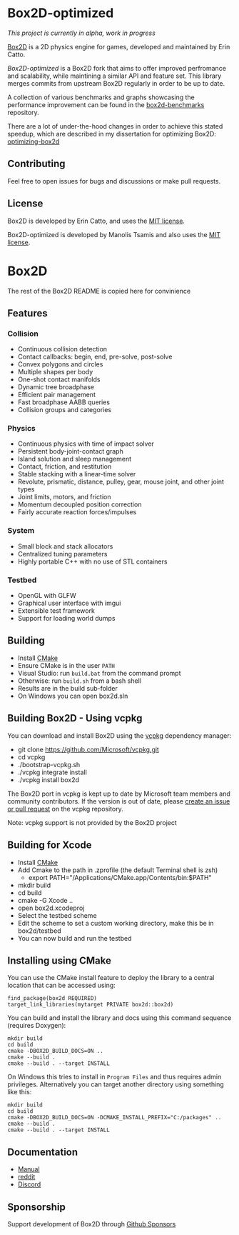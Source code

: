 # Box2D-optimized 

*This project is currently in alpha, work in progress*

[Box2D](https://github.com/erincatto/box2d) is a 2D physics engine for games, developed and maintained by Erin Catto.

*Box2D-optimized* is a Box2D fork that aims to offer improved perfromance and scalability, while maintining a similar API and feature set.
This library merges commits from upstream Box2D regularly in order to be up to date.

A collection of various benchmarks and graphs showcasing the performance improvement can be found in the [box2d-benchmarks](https://github.com/mtsamis/box2d-benchmarks#results) repository.

There are a lot of under-the-hood changes in order to achieve this stated speedup, which are described in my dissertation for optimizing Box2D: [optimizing-box2d](https://github.com/mtsamis/optimizing-box2d-dissertation/blob/main/optimizing-box2d.pdf)

## Contributing

Feel free to open issues for bugs and discussions or make pull requests.

## License

Box2D is developed by Erin Catto, and uses the [MIT license](https://en.wikipedia.org/wiki/MIT_License).

Box2D-optimized is developed by Manolis Tsamis and also uses the [MIT license](https://en.wikipedia.org/wiki/MIT_License).

# Box2D

The rest of the Box2D README is copied here for convinience

## Features

### Collision
- Continuous collision detection
- Contact callbacks: begin, end, pre-solve, post-solve
- Convex polygons and circles
- Multiple shapes per body
- One-shot contact manifolds
- Dynamic tree broadphase
- Efficient pair management
- Fast broadphase AABB queries
- Collision groups and categories

### Physics
- Continuous physics with time of impact solver
- Persistent body-joint-contact graph
- Island solution and sleep management
- Contact, friction, and restitution
- Stable stacking with a linear-time solver
- Revolute, prismatic, distance, pulley, gear, mouse joint, and other joint types
- Joint limits, motors, and friction
- Momentum decoupled position correction
- Fairly accurate reaction forces/impulses

### System
- Small block and stack allocators
- Centralized tuning parameters
- Highly portable C++ with no use of STL containers

### Testbed
- OpenGL with GLFW
- Graphical user interface with imgui
- Extensible test framework
- Support for loading world dumps

## Building
- Install [CMake](https://cmake.org/)
- Ensure CMake is in the user `PATH`
- Visual Studio: run `build.bat` from the command prompt
- Otherwise: run `build.sh` from a bash shell
- Results are in the build sub-folder
- On Windows you can open box2d.sln

## Building Box2D - Using vcpkg
You can download and install Box2D using the [vcpkg](https://github.com/Microsoft/vcpkg) dependency manager:

- git clone https://github.com/Microsoft/vcpkg.git
- cd vcpkg
- ./bootstrap-vcpkg.sh
- ./vcpkg integrate install
- ./vcpkg install box2d

The Box2D port in vcpkg is kept up to date by Microsoft team members and community contributors. If the version is out of date, please [create an issue or pull request](https://github.com/Microsoft/vcpkg) on the vcpkg repository.

Note: vcpkg support is not provided by the Box2D project

## Building for Xcode
- Install [CMake](https://cmake.org)
- Add Cmake to the path in .zprofile (the default Terminal shell is zsh)
    - export PATH="/Applications/CMake.app/Contents/bin:$PATH"
- mkdir build
- cd build
- cmake -G Xcode ..
- open box2d.xcodeproj
- Select the testbed scheme
- Edit the scheme to set a custom working directory, make this be in box2d/testbed
- You can now build and run the testbed

## Installing using CMake
You can use the CMake install feature to deploy the library to a central location that can
be accessed using:
```
find_package(box2d REQUIRED)
target_link_libraries(mytarget PRIVATE box2d::box2d)
```
You can build and install the library and docs using this command sequence (requires Doxygen):
```
mkdir build
cd build
cmake -DBOX2D_BUILD_DOCS=ON ..
cmake --build .
cmake --build . --target INSTALL
```
On Windows this tries to install in `Program Files` and thus requires admin privileges. Alternatively you can target another directory using something like this:
```
mkdir build
cd build
cmake -DBOX2D_BUILD_DOCS=ON -DCMAKE_INSTALL_PREFIX="C:/packages" ..
cmake --build .
cmake --build . --target INSTALL
```

## Documentation
- [Manual](https://box2d.org/documentation/)
- [reddit](https://www.reddit.com/r/box2d/)
- [Discord](https://discord.gg/NKYgCBP)

## Sponsorship
Support development of Box2D through [Github Sponsors](https://github.com/sponsors/erincatto)
